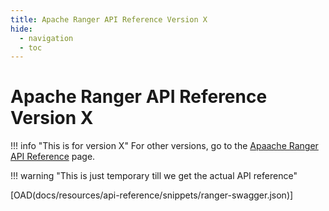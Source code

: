 ```yaml
---
title: Apache Ranger API Reference Version X
hide:
  - navigation
  - toc
---
```


# Apache Ranger API Reference Version X

!!! info "This is for version X"
    For other versions, go to the [Apaache Ranger API Reference](ranger-api.md) page.

!!! warning "This is just temporary till we get the actual API reference"

[OAD(docs/resources/api-reference/snippets/ranger-swagger.json)]
